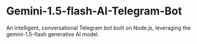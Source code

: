 # Gemini-1.5-flash-AI-Telegram-Bot
An intelligent, conversational Telegram bot built on Node.js, leveraging the gemini-1.5-flash generative AI model.
